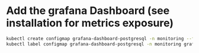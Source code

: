 # Add the grafana Dashboard (see installation for metrics exposure)

```bash
kubectl create configmap grafana-dashboard-postgresql -n monitoring --from-file=grafana-postgresql.json
kubectl label configmap grafana-dashboard-postgresql -n monitoring grafana_dashboard="1"
```
